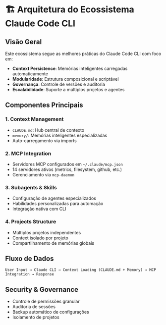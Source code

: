 # 🏗️ Arquitetura do Ecossistema Claude Code CLI

## Visão Geral

Este ecossistema segue as melhores práticas do Claude Code CLI com foco em:
- **Context Persistence**: Memórias inteligentes carregadas automaticamente
- **Modularidade**: Estrutura composicional e scriptável
- **Governança**: Controle de versões e auditoria
- **Escalabilidade**: Suporte a múltiplos projetos e agentes

## Componentes Principais

### 1. Context Management
- `CLAUDE.md`: Hub central de contexto
- `memory/`: Memórias inteligentes especializadas
- Auto-carregamento via imports

### 2. MCP Integration
- Servidores MCP configurados em `~/.claude/mcp.json`
- 14 servidores ativos (metrics, filesystem, github, etc.)
- Gerenciamento via `mcp-daemon`

### 3. Subagents & Skills
- Configuração de agentes especializados
- Habilidades personalizadas para automação
- Integração nativa com CLI

### 4. Projects Structure
- Múltiplos projetos independentes
- Context isolado por projeto
- Compartilhamento de memórias globais

## Fluxo de Dados

```
User Input → Claude CLI → Context Loading (CLAUDE.md + Memory) → MCP Integration → Response
```

## Security & Governance

- Controle de permissões granular
- Auditoria de sessões
- Backup automático de configurações
- Isolamento de projetos
